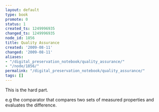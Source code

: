 ```yaml
---
layout: default
type: book
promote: 0
status: 1
created_ts: 1249996935
changed_ts: 1249996935
node_id: 1856
title: Quality Assurance
created: '2009-08-11'
changed: '2009-08-11'
aliases:
- "/digital_preservation_notebook/quality_assurance/"
- "/node/1856/"
permalink: "/digital_preservation_notebook/quality_assurance/"
tags: []
---
```

This is the hard part.

e.g the comparator that compares two sets of measured properties and evaluates the difference.
